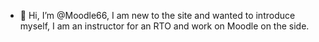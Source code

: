 - 👋 Hi, I’m @Moodle66, I am new to the site and wanted to introduce myself, I am an instructor for an RTO and work on Moodle on the side.

